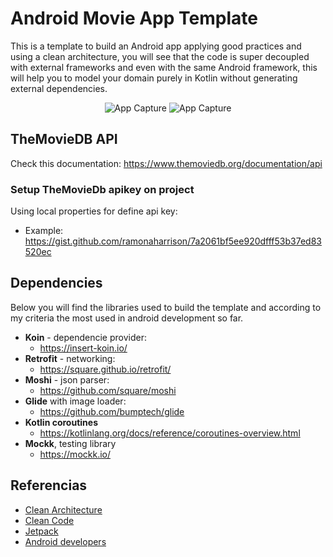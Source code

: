 # Android Movie App Template

This is a template to build an Android app applying good practices and using a clean architecture, you will see that the code is super decoupled with external frameworks and even with the same Android framework, this will help you to model your domain purely in Kotlin without generating external dependencies.

<p align="center">

  <img src="https://github.com/santimattius/android-movie-app-template/blob/feature/add_movie_db_client/screenshoot/screenshot_app_light.png?raw=true" alt="App Capture"/>
  <img src="https://github.com/santimattius/android-movie-app-template/blob/feature/add_movie_db_client/screenshoot/screenshot_app_dark.png?raw=true" alt="App Capture"/>

</p>

## TheMovieDB API

Check this documentation: https://www.themoviedb.org/documentation/api

### Setup TheMovieDb apikey on project
Using local properties for define api key:
- Example: https://gist.github.com/ramonaharrison/7a2061bf5ee920dfff53b37ed83520ec

## Dependencies

Below you will find the libraries used to build the template and according to my criteria the most used in android development so far.

- **Koin** - dependencie provider: 
  - https://insert-koin.io/
- **Retrofit** - networking: 
  - https://square.github.io/retrofit/
- **Moshi** - json parser:
  - https://github.com/square/moshi
- **Glide** with image loader:
  - https://github.com/bumptech/glide
- **Kotlin coroutines**
  - https://kotlinlang.org/docs/reference/coroutines-overview.html
- **Mockk**, testing library
  - https://mockk.io/  

## Referencias

 - [Clean Architecture](https://blog.cleancoder.com/uncle-bob/2012/08/13/the-clean-architecture.html)
 - [Clean Code](https://blog.cleancoder.com/)
 - [Jetpack](https://developer.android.com/jetpack?gclid=CjwKCAjw7diEBhB-EiwAskVi13xJGdb6SCxqntF3pNt6JQ4ulvEQsB9JelBK2OIG5P0cePTCcsOksBoCk1sQAvD_BwE&gclsrc=aw.ds)
 - [Android developers](https://developer.android.com/)
